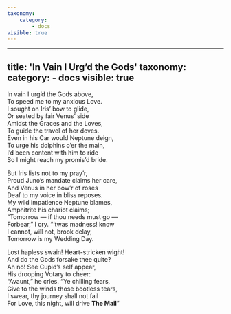 ```yaml
---
taxonomy:
    category:
        - docs
visible: true
---
```


---  
title: 'In Vain I Urg’d the Gods' 
taxonomy:
    category:
        - docs
visible: true
---  
  
In vain I urg’d the Gods above,  
To speed me to my anxious Love.  
I sought on Iris’ bow to glide,  
Or seated by fair Venus’ side  
Amidst the Graces and the Loves,  
To guide the travel of her doves.  
Even in his Car would Neptune deign,  
To urge his dolphins o’er the main,  
I’d been content with him to ride  
So I might reach my promis’d bride.  
  
But Iris lists not to my pray’r,  
Proud Juno’s mandate claims her care,  
And Venus in her bow’r of roses  
Deaf to my voice in bliss reposes.  
My wild impatience Neptune blames,  
Amphitrite his chariot claims;  
“Tomorrow — if thou needs must go —  
Forbear,” I cry. “’twas madness! know  
I cannot, will not, brook delay,  
Tomorrow is my Wedding Day.  
  
Lost hapless swain! Heart-stricken wight!  
And do the Gods forsake thee quite?  
Ah no! See Cupid’s self appear,  
His drooping Votary to cheer:  
“Avaunt,” he cries. “Ye chilling fears,  
Give to the winds those bootless tears,  
I swear, thy journey shall not fail  
For Love, this night, will drive **The Mail**”